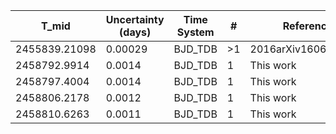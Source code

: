 |T_mid|Uncertainty (days)           |Time System|#                                            |Reference                           |
|-----|-----------------------------|-----------|---------------------------------------------|------------------------------------|
|2455839.21098|0.00029                      |BJD_TDB    |>1                                           |2016arXiv160604556B                 |
|2458792.9914|0.0014                       |BJD_TDB    |1                                            |This work                           |
|2458797.4004|0.0014                       |BJD_TDB    |1                                            |This work                           |
|2458806.2178|0.0012                       |BJD_TDB    |1                                            |This work                           |
|2458810.6263|0.0011                       |BJD_TDB    |1                                            |This work                           |
